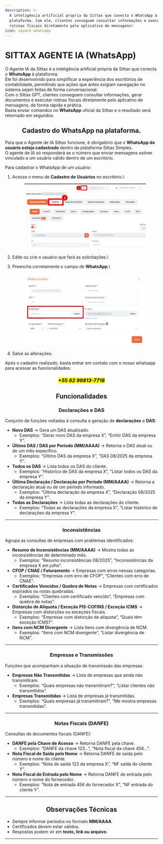 ```yaml
---
description: >-
  A inteligência artificial propria da Sittax que conecta o WhatsApp à
  plataforma. Com ele, clientes conseguem consultar informações e executar
  rotinas fiscais diretamente pelo aplicativo de mensagens!
icon: square-whatsapp
---
```


# SITTAX AGENTE IA (WhatsApp)

O Agente IA da Sittax é a inteligência artificial própria da Sittax que conecta o **WhatsApp** à plataforma.\
Ele foi desenvolvido para simplificar a experiência dos escritórios de contabilidade, permitindo que ações que antes exigiam navegação no sistema sejam feitas de forma conversacional.\
Com o Sittax GPT, clientes conseguem consultar informações, gerar documentos e executar rotinas fiscais diretamente pelo aplicativo de mensagens, de forma rápida e prática. \
Basta enviar comandos no **WhatsApp** oficial da Sittax e o resultado será retornado em segundos.

<h2 align="center">Cadastro do WhatsApp na plataforma.</h2>

Para que o Agente de IA Sittax  funcione, é obrigatório que o **WhatsApp do usuário esteja cadastrado** dentro da plataforma Sittax Simples.\
O agente de IA só responderá se o número que enviar mensagens estiver vinculado a um usuário válido dentro de um escritório.

Para cadastrar o WhatsApp de um usuário:

1.  Acesse o menu de **Cadastro de Usuários** no escritório.\


    <figure><img src="../.gitbook/assets/image (2) (1) (1).png" alt=""><figcaption></figcaption></figure>


2. Edite ou crie o usuário que fará as solicitações.\

3.  Preencha corretamente o campo de **WhatsApp**.\


    <figure><img src="../.gitbook/assets/image (1) (1) (1) (1) (1).png" alt=""><figcaption></figcaption></figure>


4. Salve as alterações.

Após o cadastro realizado, basta entrar em contato com o nosso whatsapp para acessar as funcionalidades:

<h3 align="center"><em><mark style="background-color:$primary;"><strong>+55 62 99813-7718</strong></mark></em></h3>

<h2 align="center"><strong>Funcionalidades</strong></h2>

<h3 align="center">Declarações e DAS</h3>

Conjunto de funções voltadas à consulta e geração de **declarações** e **DAS**:

* **Novo DAS** → Gera um DAS atualizado.
  * Exemplos: “Gerar novo DAS da empresa X”, “Emitir DAS da empresa Y”.
* **Último DAS / DAS por Período (MM/AAAA)** → Retorna o DAS atual ou de um mês específico.
  * Exemplos: “Último DAS da empresa X”, “DAS 08/2025 da empresa Y”.
* **Todos os DAS** → Lista todos os DAS do cliente.
  * Exemplos: “Histórico de DAS da empresa X”, “Listar todos os DAS da empresa Y”.
* **Última Declaração / Declaração por Período (MM/AAAA)** → Retorna a declaração atual ou de um período informado.
  * Exemplos: “Última declaração da empresa X”, “Declaração 08/2025 da empresa Y”.
* **Todas as Declarações** → Lista todas as declarações do cliente.
  * Exemplos: “Todas as declarações da empresa X”, “Listar histórico de declarações da empresa Y”.

***

<h3 align="center">Inconsistências</h3>

Agrupa as consultas de empresas com problemas identificados:

* **Resumo de Inconsistências (MM/AAAA)** → Mostra todas as inconsistências de determinado mês.
  * Exemplos: “Resumo inconsistências 08/2025”, “Inconsistências da empresa X em julho”.
* **CFOP / CNAE / Faturamento** → Empresas com erros nessas categorias.
  * Exemplos: “Empresas com erro de CFOP”, “Clientes com erro de CNAE”.
* **Certificados Vencidos / Quebra de Notas** → Empresas com certificados expirados ou notas quebradas.
  * Exemplos: “Clientes com certificado vencido”, “Empresas com quebra de notas”.
* **Distorção de Alíquota / Exceção PIS-COFINS / Exceção ICMS** → Empresas com distorções ou exceções fiscais.
  * Exemplos: “Empresas com distorção de alíquota”, “Quais têm exceção ICMS?”.
* **Itens com NCM Divergente** → Lista itens com divergência de NCM.
  * Exemplos: “Itens com NCM divergente”, “Listar divergência de NCM”.

***

<h3 align="center">Empresas e Transmissões</h3>

Funções que acompanham a situação de transmissão das empresas:

* **Empresas Não Transmitidas** → Lista de empresas que ainda não transmitiram.
  * Exemplos: “Quais empresas não transmitiram?”, “Listar clientes não transmitidos”.
* **Empresas Transmitidas** → Lista de empresas já transmitidas.
  * Exemplos: “Quais empresas já transmitiram?”, “Me mostra empresas transmitidas”.

***

<h3 align="center">Notas Fiscais (DANFE)</h3>

Consultas de documentos fiscais (DANFE):

* **DANFE pela Chave de Acesso** → Retorna DANFE pela chave.
  * Exemplos: “DANFE da chave 123…”, “Nota fiscal da chave 456…”.
* **Nota Fiscal de Saída pelo Nome** → Retorna DANFE de saída pelo número e nome do cliente.
  * Exemplos: “Nota de saída 123 da empresa X”, “NF saída do cliente Y”.
* **Nota Fiscal de Entrada pelo Nome** → Retorna DANFE de entrada pelo número e nome do fornecedor.
  * Exemplos: “Nota de entrada 456 do fornecedor X”, “NF entrada do cliente Y”.

***

<h2 align="center">Observações Técnicas</h2>

* Sempre informar períodos no formato **MM/AAAA**.
* Certificados devem estar válidos.
* Respostas podem vir em **texto, link ou arquivo**.

***

